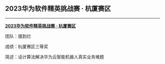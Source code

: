 ## **2023华为软件精英挑战赛** **· 杭厦赛区**

-------



[**2023华为软件精英挑战赛** **· 杭厦赛区**](https://competition.huaweicloud.com/advance/1000041868/html5)

团队：摆到烂

成绩：杭厦赛区三等奖

简述：设计算法解决华为云智能机器人真实业务难题


